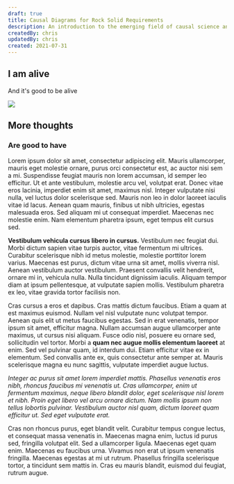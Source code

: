 ```yaml
---
draft: true
title: Causal Diagrams for Rock Solid Requirements
description: An introduction to the emerging field of causal science and the value of causal diagrams in business requirements
createdBy: chris
updatedBy: chris
created: 2021-07-31
---
```

## I am alive

And it's good to be alive

![](https://images.unsplash.com/photo-1623770203836-71db5fc396ef?ixid=MnwxMjA3fDB8MHxwaG90by1wYWdlfHx8fGVufDB8fHx8&ixlib=rb-1.2.1&auto=format&fit=crop&w=1950&q=80)

## More thoughts

### Are good to have

Lorem ipsum dolor sit amet, consectetur adipiscing elit. Mauris ullamcorper, mauris eget molestie ornare, purus orci consectetur est, ac auctor nisi sem a mi. Suspendisse feugiat mauris non lorem accumsan, id semper leo efficitur. Ut et ante vestibulum, molestie arcu vel, volutpat erat. Donec vitae eros lacinia, imperdiet enim sit amet, maximus nisl. Integer vulputate nisi nulla, vel luctus dolor scelerisque sed. Mauris non leo in dolor laoreet iaculis vitae id lacus. Aenean quam mauris, finibus ut nibh ultricies, egestas malesuada eros. Sed aliquam mi ut consequat imperdiet. Maecenas nec molestie enim. Nam elementum pharetra ipsum, eget tempus elit cursus sed.

**Vestibulum vehicula cursus libero in cursus.** Vestibulum nec feugiat dui. Morbi dictum sapien vitae turpis auctor, vitae fermentum mi ultrices. Curabitur scelerisque nibh id metus molestie, molestie porttitor lorem varius. Maecenas est purus, dictum vitae urna sit amet, mollis viverra nisl. Aenean vestibulum auctor vestibulum. Praesent convallis velit hendrerit, ornare mi in, vehicula nulla. Nulla tincidunt dignissim iaculis. Aliquam tempor diam at ipsum pellentesque, at vulputate sapien mollis. Vestibulum pharetra ex leo, vitae gravida tortor facilisis non.

Cras cursus a eros et dapibus. Cras mattis dictum faucibus. Etiam a quam at est maximus euismod. Nullam vel nisl vulputate nunc volutpat tempor. Aenean quis elit ut metus faucibus egestas. Sed in erat venenatis, tempor ipsum sit amet, efficitur magna. Nullam accumsan augue ullamcorper ante maximus, ut cursus nisi aliquam. Fusce odio nisl, posuere eu ornare sed, sollicitudin vel tortor. Morbi a **quam nec augue mollis elementum laoreet** at enim. Sed vel pulvinar quam, id interdum dui. Etiam efficitur vitae ex in elementum. Sed convallis ante ex, quis consectetur ante semper at. Mauris scelerisque magna eu nunc sagittis, vulputate imperdiet augue luctus.

*Integer ac purus sit amet lorem imperdiet mattis. Phasellus venenatis eros nibh, rhoncus faucibus mi venenatis ut. Cras ullamcorper, enim ut fermentum maximus, neque libero blandit dolor, eget scelerisque nisl lorem et nibh. Proin eget libero vel arcu ornare dictum. Nam mollis ipsum non tellus lobortis pulvinar. Vestibulum auctor nisl quam, dictum laoreet quam efficitur ut. Sed eget vulputate erat.*

Cras non rhoncus purus, eget blandit velit. Curabitur tempus congue lectus, et consequat massa venenatis in. Maecenas magna enim, luctus id purus sed, fringilla volutpat elit. Sed a ullamcorper ligula. Maecenas eget quam enim. Maecenas eu faucibus urna. Vivamus non erat ut ipsum venenatis fringilla. Maecenas egestas at mi ut rutrum. Phasellus fringilla scelerisque tortor, a tincidunt sem mattis in. Cras eu mauris blandit, euismod dui feugiat, rutrum augue.